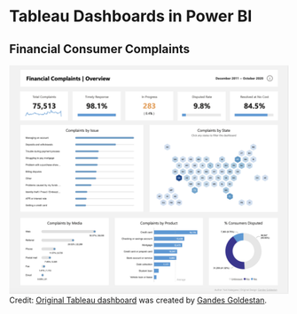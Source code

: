 # Tableau Dashboards in Power BI

## Financial Consumer Complaints

![dashboard image](./Financial%20Consumer%20Complaints/Financial%20Consumer%20Complaints.png)
Credit: [Original Tableau dashboard](https://lnkd.in/gPPQAbpR) was created by [Gandes Goldestan](https://public.tableau.com/app/profile/gandes.goldestan/vizzes).